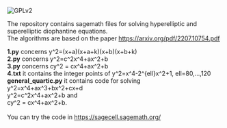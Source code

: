 ![GPLv2][]

[GPLv2]: https://img.shields.io/badge/license-GPLv2-lightgrey.svg

The repository contains sagemath files for solving hyperelliptic and superelliptic diophantine equations.<br/>
The algorithms are based on the paper https://arxiv.org/pdf/2207.10754.pdf

**1.py** concerns y^2=(x+a)(x+a+k)(x+b)(x+b+k)<br/>
**2.py** concerns y^2=c^2x^4+ax^2+b<br/>
**3.py** concerns cy^2 = cx^4+ax^2+b<br/>
**4.txt** it contains the integer points of y^2=x^4-2^{ell}x^2+1,  ell=80,...,120<br/>
**general_quartic.py** it contains code for solving <br/>y^2=x^4+ax^3+bx^2+cx+d<br/>y^2=c^2x^4+ax^2+b and <br/>cy^2 = cx^4+ax^2+b.<br/><br/>
You can try the code in https://sagecell.sagemath.org/
